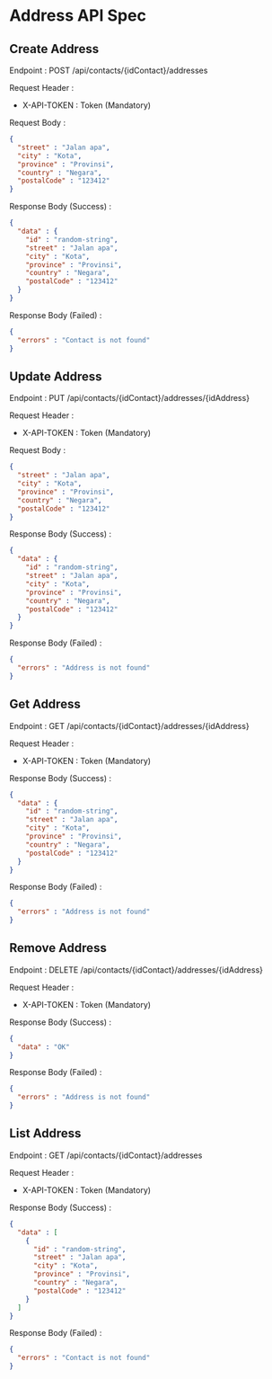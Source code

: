 # Address API Spec

## Create Address

Endpoint : POST /api/contacts/{idContact}/addresses

Request Header :

- X-API-TOKEN : Token (Mandatory)

Request Body :

```json
{
  "street" : "Jalan apa",
  "city" : "Kota",
  "province" : "Provinsi",
  "country" : "Negara",
  "postalCode" : "123412"
}
```

Response Body (Success) :

```json
{
  "data" : {
    "id" : "random-string",
    "street" : "Jalan apa",
    "city" : "Kota",
    "province" : "Provinsi",
    "country" : "Negara",
    "postalCode" : "123412"
  }
}
```

Response Body (Failed) :

```json
{
  "errors" : "Contact is not found"
}
```

## Update Address

Endpoint : PUT /api/contacts/{idContact}/addresses/{idAddress}

Request Header :

- X-API-TOKEN : Token (Mandatory)

Request Body :

```json
{
  "street" : "Jalan apa",
  "city" : "Kota",
  "province" : "Provinsi",
  "country" : "Negara",
  "postalCode" : "123412"
}
```

Response Body (Success) :

```json
{
  "data" : {
    "id" : "random-string",
    "street" : "Jalan apa",
    "city" : "Kota",
    "province" : "Provinsi",
    "country" : "Negara",
    "postalCode" : "123412"
  }
}
```

Response Body (Failed) :

```json
{
  "errors" : "Address is not found"
}
```

## Get Address

Endpoint : GET /api/contacts/{idContact}/addresses/{idAddress}

Request Header :

- X-API-TOKEN : Token (Mandatory)

Response Body (Success) :

```json
{
  "data" : {
    "id" : "random-string",
    "street" : "Jalan apa",
    "city" : "Kota",
    "province" : "Provinsi",
    "country" : "Negara",
    "postalCode" : "123412"
  }
}
```

Response Body (Failed) :

```json
{
  "errors" : "Address is not found"
}
```

## Remove Address

Endpoint : DELETE /api/contacts/{idContact}/addresses/{idAddress}

Request Header :

- X-API-TOKEN : Token (Mandatory)

Response Body (Success) :

```json
{
  "data" : "OK"
}
```

Response Body (Failed) :

```json
{
  "errors" : "Address is not found"
}
```

## List Address

Endpoint : GET /api/contacts/{idContact}/addresses

Request Header :

- X-API-TOKEN : Token (Mandatory)

Response Body (Success) :

```json
{
  "data" : [
    {
      "id" : "random-string",
      "street" : "Jalan apa",
      "city" : "Kota",
      "province" : "Provinsi",
      "country" : "Negara",
      "postalCode" : "123412"
    }
  ]
}
```

Response Body (Failed) :

```json
{
  "errors" : "Contact is not found"
}